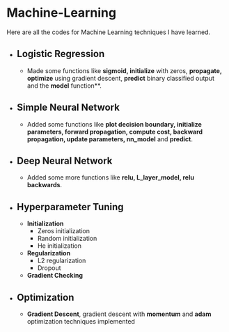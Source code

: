 # Machine-Learning
Here are all the codes for Machine Learning techniques I have learned.

* ## Logistic Regression    
   * Made some functions like **sigmoid, initialize** with zeros, **propagate, optimize** using gradient descent, **predict** binary classified output and the **model** function**.
* ## Simple Neural Network    
   * Added some functions like **plot decision boundary, initialize parameters, forward propagation, compute cost, backward propagation, update parameters, nn_model** and **predict**.
* ## Deep Neural Network    
   * Added some more functions like **relu, L_layer_model, relu backwards**.
* ## Hyperparameter Tuning    
   * **Initialization**
      * Zeros initialization
      * Random initialization
      * He initialization  
   * **Regularization**
      * L2 regularization  
      * Dropout  
   * **Gradient Checking**
* ## Optimization    
   * **Gradient Descent**, gradient descent with **momentum** and **adam** optimization techniques implemented
